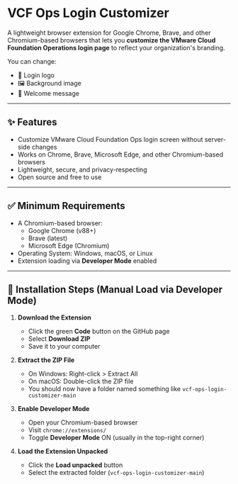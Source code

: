 # VCF Ops Login Customizer

A lightweight browser extension for Google Chrome, Brave, and other Chromium-based browsers that lets you **customize the VMware Cloud Foundation Operations login page** to reflect your organization's branding.

You can change:
- 🔷 Login logo
- 🖼️ Background image
- 💬 Welcome message

---

## ✨ Features

- Customize VMware Cloud Foundation Ops login screen without server-side changes
- Works on Chrome, Brave, Microsoft Edge, and other Chromium-based browsers
- Lightweight, secure, and privacy-respecting
- Open source and free to use

---

## ✅ Minimum Requirements

- A Chromium-based browser:
  - Google Chrome (v88+)
  - Brave (latest)
  - Microsoft Edge (Chromium)
- Operating System: Windows, macOS, or Linux
- Extension loading via **Developer Mode** enabled

---

## 🧰 Installation Steps (Manual Load via Developer Mode)

1. **Download the Extension**
   - Click the green **Code** button on the GitHub page
   - Select **Download ZIP**
   - Save it to your computer

2. **Extract the ZIP File**
   - On Windows: Right-click > Extract All
   - On macOS: Double-click the ZIP file
   - You should now have a folder named something like `vcf-ops-login-customizer-main`

3. **Enable Developer Mode**
   - Open your Chromium-based browser
   - Visit `chrome://extensions/`
   - Toggle **Developer Mode** ON (usually in the top-right corner)

4. **Load the Extension Unpacked**
   - Click the **Load unpacked** button
   - Select the extracted folder (`vcf-ops-login-customizer-main`)
